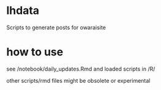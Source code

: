 # lhdata
Scripts to generate posts for owaraisite

# how to use

see /notebook/daily_updates.Rmd and loaded scripts in /R/

other scripts/rmd files might be obsolete or experimental

